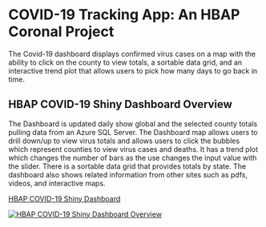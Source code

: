 # COVID-19 Tracking App: An HBAP Coronal Project

The Covid-19 dashboard displays confirmed virus cases on a map with the ability to click on the county to view totals, a sortable data grid, and an interactive trend plot that allows users to pick how many days to go back in time.

## HBAP COVID-19 Shiny Dashboard Overview

The Dashboard is updated daily show global and the selected county totals pulling data from an Azure SQL Server. The Dashboard map allows users to drill down/up to view virus totals and allows users to click the bubbles which represent counties to view virus cases and deaths. It has a trend plot which changes the number of bars as the use changes the input value with the slider.
There is a sortable data grid that provides totals by state. The dashboard also shows related information from other sites such as pdfs, videos, and interactive maps.

[HBAP COVID-19 Shiny Dashboard](https://jeff-renz.shinyapps.io/HBAPShiny2020/)


[![HBAP COVID-19 Shiny Dashboard Overview]({https://github.com/jeffrenz/HBAPShiny2020/blob/readme/www/ShinyDashboard.PNG})]({https://youtu.be/ztGZAzf-BFo} "HBAP COVID-19 Shiny Dashboard Overview")
